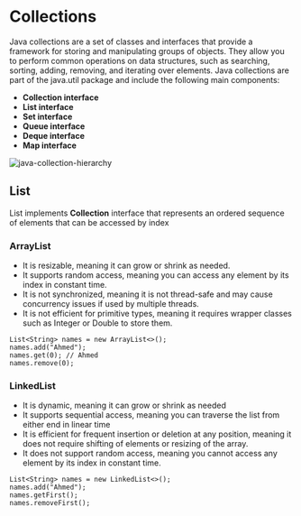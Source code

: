# Collections
Java collections are a set of classes and interfaces that provide a framework for storing and manipulating groups of objects. They allow you to perform common operations on data structures, such as searching, sorting, adding, removing, and iterating over elements. Java collections are part of the java.util package and include the following main components:
*  **Collection interface**
*  **List interface**
*  **Set interface**
*  **Queue interface**
*  **Deque interface**
*  **Map interface**
  
![java-collection-hierarchy](https://github.com/eagledev-am/fawry-intern/assets/84116267/8de9d713-e71d-4cc3-99e3-5723aff26250)
##
## List 
List implements **Collection** interface that represents an ordered sequence of elements that can be accessed by index
### ArrayList
* It is resizable, meaning it can grow or shrink as needed.
* It supports random access, meaning you can access any element by its index in constant time.
* It is not synchronized, meaning it is not thread-safe and may cause concurrency issues if used by multiple threads.
* It is not efficient for primitive types, meaning it requires wrapper classes such as Integer or Double to store them.
```
List<String> names = new ArrayList<>();
names.add("Ahmed");
names.get(0); // Ahmed
names.remove(0);
```
### LinkedList
* It is dynamic, meaning it can grow or shrink as needed
* It supports sequential access, meaning you can traverse the list from either end in linear time
* It is efficient for frequent insertion or deletion at any position, meaning it does not require shifting of elements or resizing of the array.
* It does not support random access, meaning you cannot access any element by its index in constant time.
```
List<String> names = new LinkedList<>();
names.add("Ahmed");
names.getFirst();
names.removeFirst();
```
  
